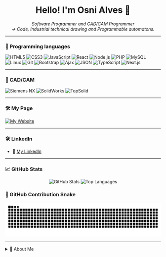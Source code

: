 <h1 align="center">Hello! I'm Osni Alves 👋</h1>

<p align="center">
  <i>Software Programmer and CAD/CAM Programmer</i><br>
  <i> → Code, Industrial technical drawing and Programmable automatons.</i>
</p>

---

### 🚀 Programming languages

![HTML5](https://img.shields.io/badge/HTML5-E34F26?style=flat-square&logo=html5&logoColor=fff)
![CSS3](https://img.shields.io/badge/CSS3-1572B6?style=flat-square&logo=css3&logoColor=fff)
![JavaScript](https://img.shields.io/badge/JavaScript-F7DF1E?style=flat-square&logo=javascript&logoColor=000)
![React](https://img.shields.io/badge/React-20232A?style=flat-square&logo=react&logoColor=61DAFB)
![Node.js](https://img.shields.io/badge/Node.js-43853D?style=flat-square&logo=node.js&logoColor=white)
![PHP](https://img.shields.io/badge/PHP-777BB4?style=flat-square&logo=php&logoColor=white)
![MySQL](https://img.shields.io/badge/MySQL-005C84?style=flat-square&logo=mysql&logoColor=white)
![Linux](https://img.shields.io/badge/Linux-FCC624?style=flat-square&logo=linux&logoColor=black)
![Git](https://img.shields.io/badge/Git-F05032?style=flat-square&logo=git&logoColor=white)
![Bootstrap](https://img.shields.io/badge/Bootstrap-563D7C?style=flat-square&logo=bootstrap&logoColor=white)
![Ajax](https://img.shields.io/badge/AJAX-005A9C?style=flat-square&logo=ajax&logoColor=white)
![JSON](https://img.shields.io/badge/JSON-000000?style=flat-square&logo=json&logoColor=white)
![TypeScript](https://img.shields.io/badge/TypeScript-3178C6?style=flat-square&logo=typescript&logoColor=white)
![Next.js](https://img.shields.io/badge/Next.js-000000?style=flat-square&logo=nextdotjs&logoColor=white)

---

### 🚀 CAD/CAM

![Siemens NX](https://img.shields.io/badge/Siemens%20NX-0078D4?style=flat-square&logo=artstation&logoColor=white)
![SolidWorks](https://img.shields.io/badge/SolidWorks-E2231A?style=flat-square&logo=artstation&logoColor=white)
![TopSolid](https://img.shields.io/badge/TopSolid-FF6F00?style=flat-square&logo=artstation&logoColor=white)

---

### 🛠️ My Page

[![My Website](https://img.shields.io/badge/My%20Website-Visit-4285F4?style=flat-square&logo=googlechrome&logoColor=white)](https://oalvesj.github.io/)

---

### 🛠️ LinkedIn

- 💼 [My LinkedIn](https://www.linkedin.com/in/osni-a-8429b01a6/)

---

### 📈 GitHub Stats

<p align="center">
  <img 
    src="https://github-readme-stats.vercel.app/api?username=oalvesj&show_icons=true&theme=tokyonight" 
    alt="GitHub Stats"
    height="180"
  />
  <img 
    src="https://github-readme-stats.vercel.app/api/top-langs/?username=oalvesj&layout=compact&theme=tokyonight" 
    alt="Top Languages"
    height="180"
  />
</p>

### 🐍 GitHub Contribution Snake

<p align="center">
  <img src="https://raw.githubusercontent.com/oalvesj/oalvesj/output/github-contribution-grid-snake.svg" alt="Snake animation" />
</p>

---

<details>
  <summary>🎯 About Me</summary>
  <br>
  
👨‍💻 Passionate about solving real-world problems through technology<br>
🎓 Constantly learning and evolving<br>
💡 Seeking opportunities in web and software development<br>
🙌 I believe in the power of collaboration and open-source code<br>
</details>
